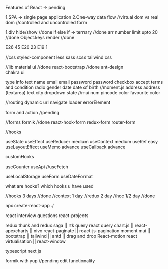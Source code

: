 Features of React -> pending

1.SPA -> single page application
2.One-way data flow
//virtual dom vs real dom
//controlled and uncontrolled form

1.div hide/show //done
if else if -> ternary //done
arr number limit upto 20 //done
Object.keys render //done

E26 45
E20 23
E19 1

//css
styled-component
less
sass
scss
tailwind css

//lib
material ui //done
react-bootstrap //done
ant-design  
chakra ui

type info
text name
email email
password password
checkbox accept terms and condition
radio gender
date date of birth //moment.js
address address (textarea)
text city
dropdown state //mui
num pincode
color favourite color

//routing
dynamic url
navigate
loader
errorElement

form and action //pending

//forms
formik //done
react-hook-form
redux-form
router-form

//hooks

useState
useEffect
useReducer medium
useContext medium
useRef easy
useLayoutEffect
useMemo advance
useCallback advance

customHooks

useCounter
useApi //useFetch

useLocalStorage
useForm
useDateFormat

what are hooks?
which hooks u have used

//hooks 3 days //done
//context 1 day
//redux 2 day
//hoc 1/2 day //done

npx create-react-app ./

react interview questions
react-projects

redux thunk and redux saga || rtk query
react query
chart.js || react-apexcharts || nivo
react-paginate || react-js-pagination
moment
mui || bootstrap || tailwind || antd ||
drag and drop
React-motion
react virtualisation || react-window

typescript
next js

formik with yup //pending edit functionality
